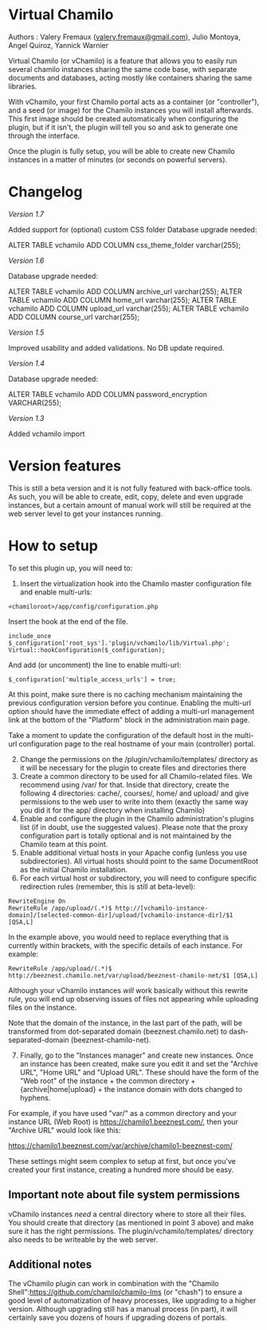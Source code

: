 Virtual Chamilo
===================

Authors : Valery Fremaux (valery.fremaux@gmail.com), Julio Montoya, Angel Quiroz, Yannick Warnier

Virtual Chamilo (or vChamilo) is a feature that allows you to easily run several chamilo instances 
sharing the same code base, with separate documents and databases, acting mostly like containers
sharing the same libraries.

With vChamilo, your first Chamilo portal acts as a container (or "controller"), and a seed
 (or image) for the Chamilo instances you will install afterwards. This first image should be 
 created automatically when configuring the plugin, but if it isn't, the plugin will tell you
 so and ask to generate one through the interface.
 
Once the plugin is fully setup, you will be able to create new Chamilo instances in a
 matter of minutes (or seconds on powerful servers).

Changelog
=========

*Version 1.7*

Added support for (optional) custom CSS folder
Database upgrade needed:

  ALTER TABLE vchamilo ADD COLUMN css_theme_folder varchar(255);


*Version 1.6*

Database upgrade needed:

  ALTER TABLE vchamilo ADD COLUMN archive_url varchar(255);
  ALTER TABLE vchamilo ADD COLUMN home_url varchar(255);
  ALTER TABLE vchamilo ADD COLUMN upload_url varchar(255);
  ALTER TABLE vchamilo ADD COLUMN course_url varchar(255);

*Version 1.5*

Improved usability and added validations. No DB update required.

*Version 1.4*

Database upgrade needed: 

  ALTER TABLE vchamilo ADD COLUMN password_encryption VARCHAR(255);

*Version 1.3*

Added vchamilo import


Version features
===================
This is still a beta version and it is not fully featured with back-office tools.
As such, you will be able to create, edit, copy, delete and even upgrade instances, but a certain
amount of manual work will still be required at the web server level to get your instances running.

How to setup
===================

To set this plugin up, you will need to:

1. Insert the virtualization hook into the Chamilo master configuration file and enable multi-urls:

```
<chamiloroot>/app/config/configuration.php
```

Insert the hook at the end of the file.

```
include_once $_configuration['root_sys'].'plugin/vchamilo/lib/Virtual.php';
Virtual::hookConfiguration($_configuration);
```
And add (or uncomment) the line to enable multi-url:
 
```
$_configuration['multiple_access_urls'] = true;
```
At this point, make sure there is no caching mechanism maintaining the previous configuration
 version before you continue. Enabling the multi-url option should have the immediate effect
  of adding a multi-url management link at the bottom of the "Platform" block in the 
  administration main page.

Take a moment to update the configuration of the default host in the multi-url configuration page
to the real hostname of your main (controller) portal.

2. Change the permissions on the <chamiloroot>/plugin/vchamilo/templates/ directory as it will
 be necessary for the plugin to create files and directories there
3. Create a common directory to be used for all Chamilo-related files. 
 We recommend using <chamiloroot>/var/ for that. Inside that directory, create the following 4
 directories: cache/, courses/, home/ and upload/ and give permissions to the web user to write
 into them (exactly the same way you did it for the app/ directory when installing Chamilo)
4. Enable and configure the plugin in the Chamilo administration's plugins list 
 (if in doubt, use the suggested values). Please note that the proxy configuration part is 
 totally optional and is not maintained by the Chamilo team at this point. 
5. Enable additional virtual hosts in your Apache config (unless you use subdirectories). All virtual hosts should point to the same DocumentRoot as the initial Chamilo installation.
6. For each virtual host or subdirectory, you will need to configure specific redirection rules (remember, this is still at beta-level):

```
RewriteEngine On
RewriteRule /app/upload/(.*)$ http://[vchamilo-instance-domain]/[selected-common-dir]/upload/[vchamilo-instance-dir]/$1 [QSA,L]
```
In the example above, you would need to replace everything that is currently within brackets, with
the specific details of each instance. For example:
```
RewriteRule /app/upload/(.*)$ http://beeznest.chamilo.net/var/upload/beeznest-chamilo-net/$1 [QSA,L]
```
Although your vChamilo instances *will* work basically without this rewrite rule, you will end 
up observing issues of files not appearing while uploading files on the instance.
 
Note that the domain of the instance, in the last part of the path, will be transformed 
from dot-separated domain (beeznest.chamilo.net) to dash-separated-domain (beeznest-chamilo-net).

7. Finally, go to the "Instances manager" and create new instances. Once an instance has been 
created, make sure you edit it and set the "Archive URL", "Home URL" and "Upload URL". These should
have the form of the "Web root" of the instance + the common directory + {archive|home|upload} + the 
instance domain with dots changed to hyphens.

For example, if you have used "var/" as a common directory and your instance URL (Web Root) is 
https://chamilo1.beeznest.com/, then your "Archive URL" would look like this:

  https://chamilo1.beeznest.com/var/archive/chamilo1-beeznest-com/

These settings might seem complex to setup at first, but once you've created your first instance,
creating a hundred more should be easy.

Important note about file system permissions
-------------

vChamilo instances *need* a central directory where to store all their files. You should create
that directory (as mentioned in point 3 above) and make sure it has the right permissions. 
The plugin/vchamilo/templates/ directory also needs to be writeable by the web server.

Additional notes
-------------

The vChamilo plugin can work in combination with the "Chamilo Shell":https://github.com/chamilo/chamilo-lms 
(or "chash") to ensure a good level of automatization of heavy processes, like upgrading to a higher version.
Although upgrading still has a manual process (in part), it will certainly save you dozens of hours if
upgrading dozens of portals.
